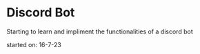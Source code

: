 # Discord Bot
Starting to learn and impliment the functionalities of a discord bot


started on: 16-7-23
